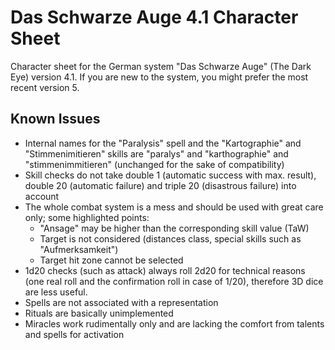 # Das Schwarze Auge 4.1 Character Sheet
Character sheet for the German system "Das Schwarze Auge" (The Dark Eye) version 4.1. If you are new to the system, you might prefer the most recent version 5.

## Known Issues
* Internal names for the "Paralysis" spell and the "Kartographie" and "Stimmenimitieren" skills are "paralys" and "karthographie" and "stimmenimmitieren" (unchanged for the sake of compatibility)
* Skill checks do not take double 1 (automatic success with max. result), double 20 (automatic failure) and triple 20 (disastrous failure) into account
* The whole combat system is a mess and should be used with great care only; some highlighted points:
  * "Ansage" may be higher than the corresponding skill value (TaW)
  * Target is not considered (distances class, special skills such as "Aufmerksamkeit")
  * Target hit zone cannot be selected
* 1d20 checks (such as attack) always roll 2d20 for technical reasons (one real roll and the confirmation roll in case of 1/20), therefore 3D dice are less useful.
* Spells are not associated with a representation
* Rituals are basically unimplemented
* Miracles work rudimentally only and are lacking the comfort from talents and spells for activation

